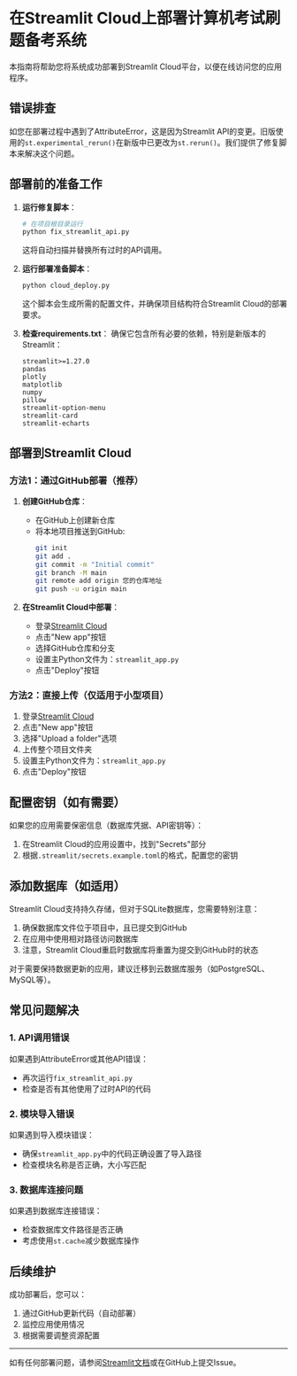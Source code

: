 # 在Streamlit Cloud上部署计算机考试刷题备考系统

本指南将帮助您将系统成功部署到Streamlit Cloud平台，以便在线访问您的应用程序。

## 错误排查

如您在部署过程中遇到了AttributeError，这是因为Streamlit API的变更。旧版使用的`st.experimental_rerun()`在新版中已更改为`st.rerun()`。我们提供了修复脚本来解决这个问题。

## 部署前的准备工作

1. **运行修复脚本**：
   ```bash
   # 在项目根目录运行
   python fix_streamlit_api.py
   ```
   这将自动扫描并替换所有过时的API调用。

2. **运行部署准备脚本**：
   ```bash
   python cloud_deploy.py
   ```
   这个脚本会生成所需的配置文件，并确保项目结构符合Streamlit Cloud的部署要求。

3. **检查requirements.txt**：
   确保它包含所有必要的依赖，特别是新版本的Streamlit：
   ```
   streamlit>=1.27.0
   pandas
   plotly
   matplotlib
   numpy
   pillow
   streamlit-option-menu
   streamlit-card
   streamlit-echarts
   ```

## 部署到Streamlit Cloud

### 方法1：通过GitHub部署（推荐）

1. **创建GitHub仓库**：
   - 在GitHub上创建新仓库
   - 将本地项目推送到GitHub:
     ```bash
     git init
     git add .
     git commit -m "Initial commit"
     git branch -M main
     git remote add origin 您的仓库地址
     git push -u origin main
     ```

2. **在Streamlit Cloud中部署**：
   - 登录[Streamlit Cloud](https://streamlit.io/cloud)
   - 点击"New app"按钮
   - 选择GitHub仓库和分支
   - 设置主Python文件为：`streamlit_app.py`
   - 点击"Deploy"按钮

### 方法2：直接上传（仅适用于小型项目）

1. 登录[Streamlit Cloud](https://streamlit.io/cloud)
2. 点击"New app"按钮
3. 选择"Upload a folder"选项
4. 上传整个项目文件夹
5. 设置主Python文件为：`streamlit_app.py`
6. 点击"Deploy"按钮

## 配置密钥（如有需要）

如果您的应用需要保密信息（数据库凭据、API密钥等）：

1. 在Streamlit Cloud的应用设置中，找到"Secrets"部分
2. 根据`.streamlit/secrets.example.toml`的格式，配置您的密钥

## 添加数据库（如适用）

Streamlit Cloud支持持久存储，但对于SQLite数据库，您需要特别注意：

1. 确保数据库文件位于项目中，且已提交到GitHub
2. 在应用中使用相对路径访问数据库
3. 注意，Streamlit Cloud重启时数据库将重置为提交到GitHub时的状态

对于需要保持数据更新的应用，建议迁移到云数据库服务（如PostgreSQL、MySQL等）。

## 常见问题解决

### 1. API调用错误

如果遇到AttributeError或其他API错误：
- 再次运行`fix_streamlit_api.py`
- 检查是否有其他使用了过时API的代码

### 2. 模块导入错误

如果遇到导入模块错误：
- 确保`streamlit_app.py`中的代码正确设置了导入路径
- 检查模块名称是否正确，大小写匹配

### 3. 数据库连接问题

如果遇到数据库连接错误：
- 检查数据库文件路径是否正确
- 考虑使用`st.cache`减少数据库操作

## 后续维护

成功部署后，您可以：
1. 通过GitHub更新代码（自动部署）
2. 监控应用使用情况
3. 根据需要调整资源配置

---

如有任何部署问题，请参阅[Streamlit文档](https://docs.streamlit.io/streamlit-cloud)或在GitHub上提交Issue。 